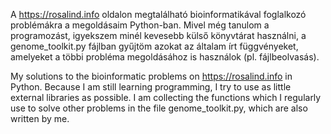 A https://rosalind.info oldalon megtalálható bioinformatikával foglalkozó problémákra a megoldásaim Python-ban. Mivel még tanulom a programozást, igyekszem minél kevesebb külső könyvtárat használni, a genome_toolkit.py fájlban gyűjtöm azokat az általam írt függvényeket, amelyeket a többi probléma megoldásához is használok (pl. fájlbeolvasás). 

My solutions to the bioinformatic problems on https://rosalind.info in Python. Because I am still learning programming, I try to use as little external libraries as possible. I am collecting the functions which I regularly use to solve other problems in the file genome_toolkit.py, which are also written by me.
